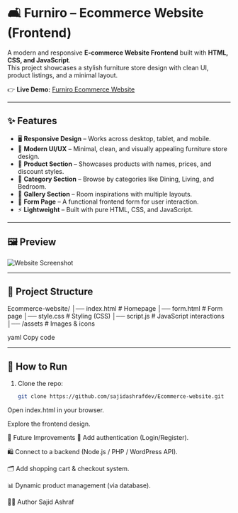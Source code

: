 # 🛋️ Furniro – Ecommerce Website (Frontend)

A modern and responsive **E-commerce Website Frontend** built with **HTML, CSS, and JavaScript**.  
This project showcases a stylish furniture store design with clean UI, product listings, and a minimal layout.  

👉 **Live Demo:** [Furniro Ecommerce Website](https://github.com/sajidashrafdev/Ecommerce-website/tree/main)

---

## ✨ Features

- 🖥️ **Responsive Design** – Works across desktop, tablet, and mobile.  
- 🎨 **Modern UI/UX** – Minimal, clean, and visually appealing furniture store design.  
- 🛒 **Product Section** – Showcases products with names, prices, and discount styles.  
- 📂 **Category Section** – Browse by categories like Dining, Living, and Bedroom.  
- 📸 **Gallery Section** – Room inspirations with multiple layouts.  
- 📧 **Form Page** – A functional frontend form for user interaction.  
- ⚡ **Lightweight** – Built with pure HTML, CSS, and JavaScript.  

---

## 🖼️ Preview

![Website Screenshot](./_G__Html,%20CSS%20and%20Javascript_Ecomerce%20_Website_Index.html%20(1).png)  

---

## 📂 Project Structure

Ecommerce-website/
│── index.html # Homepage
│── form.html # Form page
│── style.css # Styling (CSS)
│── script.js # JavaScript interactions
│── /assets # Images & icons

yaml
Copy code

---

## 🚀 How to Run

1. Clone the repo:
   ```bash
   git clone https://github.com/sajidashrafdev/Ecommerce-website.git
Open index.html in your browser.

Explore the frontend design.

🔮 Future Improvements
🔑 Add authentication (Login/Register).

🛍️ Connect to a backend (Node.js / PHP / WordPress API).

🗂️ Add shopping cart & checkout system.

📊 Dynamic product management (via database).

👨‍💻 Author
Sajid Ashraf
